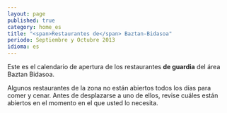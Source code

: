 ```yaml
---
layout: page
published: true
category: home_es
title: "<span>Restaurantes de</span> Baztan-Bidasoa"
periodo: Septiembre y Octubre 2013
idioma: es
---
```


Este es el calendario de apertura de los restaurantes <strong>de guardia</strong> del área Baztan Bidasoa.

Algunos restaurantes de la zona no están abiertos todos los días para comer y cenar. Antes de desplazarse a uno de ellos, revise cuáles están abiertos en el momento en el que usted lo necesita.
